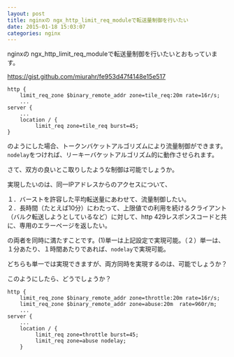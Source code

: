 ```yaml
---
layout: post
title: nginxの ngx_http_limit_req_moduleで転送量制御を行いたい
date: 2015-01-18 15:03:07
categories: nginx
---
```

<p>nginxの ngx_http_limit_req_moduleで転送量制御を行いたいとおもっています。</p>

<p><a href="https://gist.github.com/miurahr/fe953d47f4148e15e517" rel="nofollow">https://gist.github.com/miurahr/fe953d47f4148e15e517</a></p>

<pre><code>http {
    limit_req_zone $binary_remote_addr zone=tile_req:20m rate=16r/s;
    ...
server {
    ...
    location / {
         limit_req zone=tile_req burst=45;
} 
</code></pre>

<p>のようにした場合、トークンバケットアルゴリズムにより流量制御ができます。<code>nodelay</code>をつければ、リーキーバケットアルゴリズム的に動作させられます。</p>

<p>さて、双方の良いとこ取りしたような制御は可能でしょうか。</p>

<p>実現したいのは、同一IPアドレスからのアクセスについて、</p>

<p>１．バーストを許容した平均転送量にあわせて、流量制御したい。<br>
２．長時間（たとえば10分）にわたって、上限値での利用を続けるクライアント（バルク転送しようとしているなど）に対して、http 429レスポンスコードと共に、専用のエラーページを返したい。</p>

<p>の両者を同時に満たすことです。(1)単一は上記設定で実現可能。（２）単一は、１分あたり、１時間あたりであれば、<code>nodelay</code>で実現可能。</p>

<p>どちらも単一では実現できますが、両方同時を実現するのは、可能でしょうか？</p>

<p>このようにしたら、どうでしょうか？</p>

<pre><code>http {
    limit_req_zone $binary_remote_addr zone=throttle:20m rate=16r/s;
    limit_req_zone $binary_remote_addr zone=abuse:20m  rate=960r/m;
    ...
server {
    ...
    location / {
         limit_req zone=throttle burst=45;
         limit_req zone=abuse nodelay;
    }
</code></pre>
